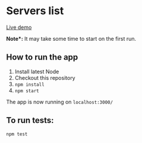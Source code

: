 # Servers list

[Live demo](https://serverslist.herokuapp.com)

<b>Note*:</b>
It may take some time to start on the first run.

## How to run the app

1.  Install latest Node
2.  Checkout this repository
3.  `npm install`
4.  `npm start`


The app is now running on `localhost:3000/`

## To run tests:

    npm test
   